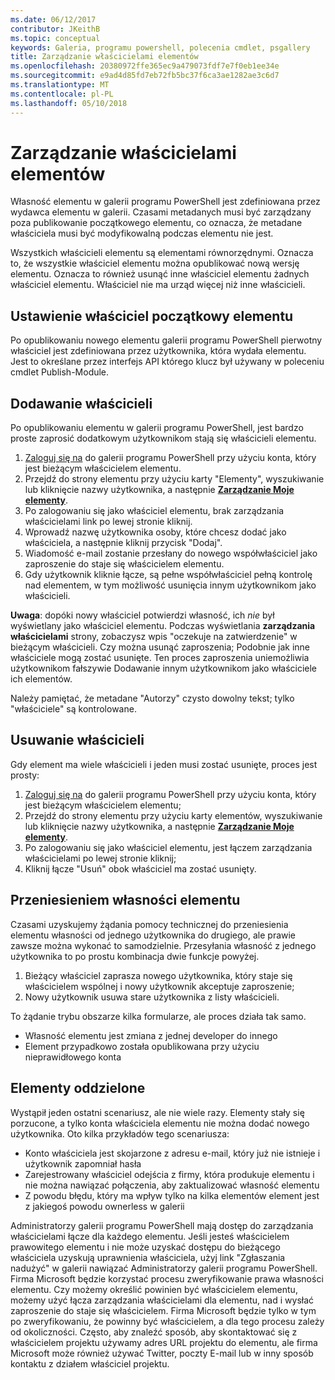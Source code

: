 ```yaml
---
ms.date: 06/12/2017
contributor: JKeithB
ms.topic: conceptual
keywords: Galeria, programu powershell, polecenia cmdlet, psgallery
title: Zarządzanie właścicielami elementów
ms.openlocfilehash: 20380972ffe365ec9a479073fdf7e7f0eb1ee34e
ms.sourcegitcommit: e9ad4d85fd7eb72fb5bc37f6ca3ae1282ae3c6d7
ms.translationtype: MT
ms.contentlocale: pl-PL
ms.lasthandoff: 05/10/2018
---
```

# <a name="managing-item-owners"></a>Zarządzanie właścicielami elementów

Własność elementu w galerii programu PowerShell jest zdefiniowana przez wydawca elementu w galerii.
Czasami metadanych musi być zarządzany poza publikowanie początkowego elementu, co oznacza, że metadane właściciela musi być modyfikowalną podczas elementu nie jest.

Wszystkich właścicieli elementu są elementami równorzędnymi.
Oznacza to, że wszystkie właściciel elementu można opublikować nową wersję elementu. Oznacza to również usunąć inne właściciel elementu żadnych właściciel elementu.
Właściciel nie ma urząd więcej niż inne właścicieli.

## <a name="setting-an-items-initial-owner"></a>Ustawienie właściciel początkowy elementu

Po opublikowaniu nowego elementu galerii programu PowerShell pierwotny właściciel jest zdefiniowana przez użytkownika, która wydała elementu. Jest to określane przez interfejs API którego klucz był używany w poleceniu cmdlet Publish-Module.

## <a name="adding-owners"></a>Dodawanie właścicieli

Po opublikowaniu elementu w galerii programu PowerShell, jest bardzo proste zaprosić dodatkowym użytkownikom stają się właścicieli elementu.

1. [Zaloguj się na](https://powershellgallery.com/users/account/LogOn) do galerii programu PowerShell przy użyciu konta, który jest bieżącym właścicielem elementu.
2. Przejdź do strony elementu przy użyciu karty "Elementy", wyszukiwanie lub kliknięcie nazwy użytkownika, a następnie [ **Zarządzanie Moje elementy**](https://www.powershellgallery.com/account/Packages).
3. Po zalogowaniu się jako właściciel elementu, brak zarządzania właścicielami link po lewej stronie kliknij.
4. Wprowadź nazwę użytkownika osoby, które chcesz dodać jako właściciela, a następnie kliknij przycisk "Dodaj".
5. Wiadomość e-mail zostanie przesłany do nowego współwłaściciel jako zaproszenie do staje się właścicielem elementu.
6. Gdy użytkownik kliknie łącze, są pełne współwłaściciel pełną kontrolę nad elementem, w tym możliwość usunięcia innym użytkownikom jako właścicieli.

**Uwaga**: dopóki nowy właściciel potwierdzi własność, ich *nie* był wyświetlany jako właściciel elementu.
Podczas wyświetlania **zarządzania właścicielami** strony, zobaczysz wpis "oczekuje na zatwierdzenie" w bieżącym właścicieli.
Czy można usunąć zaproszenia; Podobnie jak inne właściciele mogą zostać usunięte.
Ten proces zaproszenia uniemożliwia użytkownikom fałszywie Dodawanie innym użytkownikom jako właściciele ich elementów.

Należy pamiętać, że metadane "Autorzy" czysto dowolny tekst; tylko "właściciele" są kontrolowane.


## <a name="removing-owners"></a>Usuwanie właścicieli

Gdy element ma wiele właścicieli i jeden musi zostać usunięte, proces jest prosty:

1. [Zaloguj się na](https://powershellgallery.com/users/account/LogOn) do galerii programu PowerShell przy użyciu konta, który jest bieżącym właścicielem elementu;
2. Przejdź do strony elementu przy użyciu karty elementów, wyszukiwanie lub kliknięcie nazwy użytkownika, a następnie [ **Zarządzanie Moje elementy**](https://www.powershellgallery.com/account/Packages).
3. Po zalogowaniu się jako właściciel elementu, jest łączem zarządzania właścicielami po lewej stronie kliknij;
4. Kliknij łącze "Usuń" obok właściciel ma zostać usunięty.



## <a name="transferring-item-ownership"></a>Przeniesieniem własności elementu

Czasami uzyskujemy żądania pomocy technicznej do przeniesienia elementu własności od jednego użytkownika do drugiego, ale prawie zawsze można wykonać to samodzielnie.
Przesyłania własność z jednego użytkownika to po prostu kombinacja dwie funkcje powyżej.

1. Bieżący właściciel zaprasza nowego użytkownika, który staje się właścicielem wspólnej i nowy użytkownik akceptuje zaproszenie;
2. Nowy użytkownik usuwa stare użytkownika z listy właścicieli.

To żądanie trybu obszarze kilka formularze, ale proces działa tak samo.

- Własność elementu jest zmiana z jednej developer do innego
- Element przypadkowo została opublikowana przy użyciu nieprawidłowego konta


## <a name="orphaned-items"></a>Elementy oddzielone

Wystąpił jeden ostatni scenariusz, ale nie wiele razy.
Elementy stały się porzucone, a tylko konta właściciela elementu nie można dodać nowego użytkownika.
Oto kilka przykładów tego scenariusza:

- Konto właściciela jest skojarzone z adresu e-mail, który już nie istnieje i użytkownik zapomniał hasła
- Zarejestrowany właściciel odejścia z firmy, która produkuje elementu i nie można nawiązać połączenia, aby zaktualizować własność elementu
- Z powodu błędu, który ma wpływ tylko na kilka elementów element jest z jakiegoś powodu ownerless w galerii

Administratorzy galerii programu PowerShell mają dostęp do zarządzania właścicielami łącze dla każdego elementu.
Jeśli jesteś właścicielem prawowitego elementu i nie może uzyskać dostępu do bieżącego właściciela uzyskują uprawnienia właściciela, użyj link "Zgłaszania nadużyć" w galerii nawiązać Administratorzy galerii programu PowerShell.
Firma Microsoft będzie korzystać procesu zweryfikowanie prawa własności elementu.
Czy możemy określić powinien być właścicielem elementu, możemy użyć łącza zarządzania właścicielami dla elementu, nad i wysłać zaproszenie do staje się właścicielem.
Firma Microsoft będzie tylko w tym po zweryfikowaniu, że powinny być właścicielem, a dla tego procesu zależy od okoliczności.
Często, aby znaleźć sposób, aby skontaktować się z właścicielem projektu używamy adres URL projektu do elementu, ale firma Microsoft może również używać Twitter, poczty E-mail lub w inny sposób kontaktu z działem właściciel projektu.